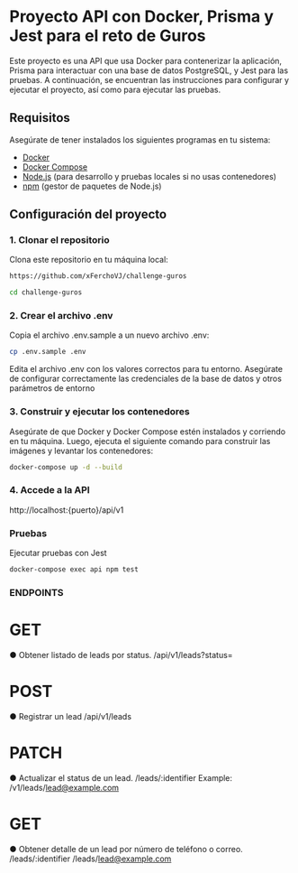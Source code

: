 # Proyecto API con Docker, Prisma y Jest para el reto de Guros

Este proyecto es una API que usa Docker para contenerizar la aplicación, Prisma para interactuar con una base de datos PostgreSQL, y Jest para las pruebas. A continuación, se encuentran las instrucciones para configurar y ejecutar el proyecto, así como para ejecutar las pruebas.

## Requisitos

Asegúrate de tener instalados los siguientes programas en tu sistema:

- [Docker](https://www.docker.com/get-started)
- [Docker Compose](https://docs.docker.com/compose/)
- [Node.js](https://nodejs.org/) (para desarrollo y pruebas locales si no usas contenedores)
- [npm](https://www.npmjs.com/) (gestor de paquetes de Node.js)

## Configuración del proyecto

### 1. Clonar el repositorio

Clona este repositorio en tu máquina local:

```bash
https://github.com/xFerchoVJ/challenge-guros
```
```bash
cd challenge-guros
```

### 2. Crear el archivo .env

Copia el archivo .env.sample a un nuevo archivo .env:

```bash
cp .env.sample .env
```

Edita el archivo .env con los valores correctos para tu entorno. Asegúrate de configurar correctamente las credenciales de la base de datos y otros parámetros de entorno

### 3. Construir y ejecutar los contenedores
Asegúrate de que Docker y Docker Compose estén instalados y corriendo en tu máquina. Luego, ejecuta el siguiente comando para construir las imágenes y levantar los contenedores:

```bash
docker-compose up -d --build
```

### 4. Accede a la API
http://localhost:{puerto}/api/v1


### Pruebas
Ejecutar pruebas con Jest
```bash
docker-compose exec api npm test
```
### ENDPOINTS
# GET
● Obtener listado de leads por status.
/api/v1/leads?status=
# POST
● Registrar un lead
/api/v1/leads
# PATCH
● Actualizar el status de un lead.
/leads/:identifier
Example:
/v1/leads/lead@example.com
# GET
● Obtener detalle de un lead por número de teléfono o correo.
/leads/:identifier
/leads/lead@example.com


